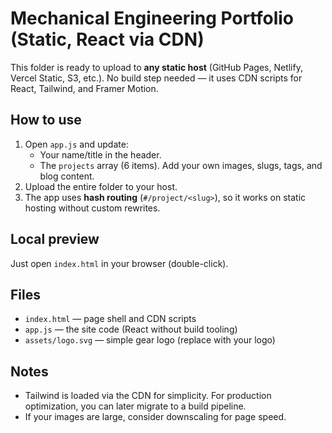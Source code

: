 # Mechanical Engineering Portfolio (Static, React via CDN)

This folder is ready to upload to **any static host** (GitHub Pages, Netlify, Vercel Static, S3, etc.).
No build step needed — it uses CDN scripts for React, Tailwind, and Framer Motion.

## How to use
1. Open `app.js` and update:
   - Your name/title in the header.
   - The `projects` array (6 items). Add your own images, slugs, tags, and blog content.
2. Upload the entire folder to your host.
3. The app uses **hash routing** (`#/project/<slug>`), so it works on static hosting without custom rewrites.

## Local preview
Just open `index.html` in your browser (double-click).

## Files
- `index.html` — page shell and CDN scripts
- `app.js` — the site code (React without build tooling)
- `assets/logo.svg` — simple gear logo (replace with your logo)

## Notes
- Tailwind is loaded via the CDN for simplicity. For production optimization, you can later migrate to a build pipeline.
- If your images are large, consider downscaling for page speed.
